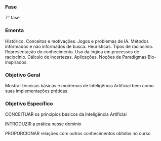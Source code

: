 ### Fase
7° fase

### Ementa
Histórico. Conceitos e motivações. Jogos e problemas de IA. Métodos informados e não informados de busca. Heurísticas. Tipos de raciocínio. Representação do conhecimento. Uso da lógica em processos de raciocínio. Cálculo de incertezas. Aplicações. Noções de Paradigmas Bio-inspirados.

### Objetivo Geral
Mostrar técnicas básicas e modernas de Inteligência Artificial bem como suas implementações práticas.

### Objetivo Específico
CONCEITUAR os princípios básicos da Inteligência Artificial

INTRODUZIR a prática nesse domínio

PROPORCIONAR relações com outros conhecimentos obtidos no curso